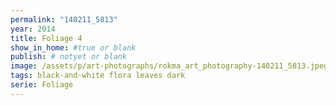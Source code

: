 ```yaml
---
permalink: "140211_5813"
year: 2014
title: Foliage 4
show_in_home: #true or blank
publish: # notyet or blank
image: /assets/p/art-photographs/rokma_art_photography-140211_5813.jpeg
tags: black-and-white flora leaves dark
serie: Foliage
---
```

